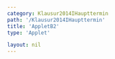 ```yaml
---
category: Klausur2014IHaupttermin
path: '/Klausur2014IHaupttermin'
title: 'AppletB2'
type: 'Applet'

layout: nil
---
```

<link type="text/css" href="https://cdnjs.cloudflare.com/ajax/libs/jsxgraph/0.99.6/jsxgraph.css"><link rel="stylesheet" type="text/css" href="//cdnjs.cloudflare.com/ajax/libs/jsxgraph/0.99.7/jsxgraph.css" />
<div id="1e7c46d7-9a-4760-98ec-967a085ad2c4" class="jxgbox" style="width:500px; height:500px">
<script type="text/javascript">
    (function() {
	var board = JXG.JSXGraph.initBoard('1e7c46d7-9a-4760-98ec-967a085ad2c4', {
                boundingbox: [-6, 11, 7, -2],
                axis: false
                
            });
	var D = board.create('point', [1.41,1.41], {fixed:true, name:'D', label:{fontsize:16}, size:2});

	
	
var B = board.create('point', [-1.41,-1.41], {fixed:true, name:'B', label:{fontsize:16}, size:2});

var BD = board.create('line', [B, D], {straightFirst:false, straightLast:false});

var M = board.create('point', [0, 0], {fixed:true, name:'M', label:{fontsize:16}, size:2});

var A = board.create('point', [-3.5, 0], {fixed:true, name:'A', label:{fontsize:16}, size:2});

var C = board.create('point', [6, 0], {fixed:true, name:'C', label:{fontsize:16}, size:2});

var S = board.create('point', [0, 10], {fixed:true, name:'S', label:{fontsize:16}, size:2});

var SCA = board.create('angle', [S,C,A], {radius:1, name:'60°', label:{fontsize:16}});



var SC = board.create('line', [S, C], {straightFirst:false, straightLast:false});

var SM = board.create('line', [S, M], {straightFirst:false, straightLast:false});

var SB = board.create('line', [S, B], {straightFirst:false, straightLast:false});

var SA = board.create('line', [S, A], {straightFirst:false, straightLast:false});

var SD = board.create('line', [S, D], {straightFirst:false, straightLast:false});

var AD = board.create('line', [A, D], {straightFirst:false, straightLast:false});

var CD = board.create('line', [C, D], {straightFirst:false, straightLast:false});

var CB = board.create('line', [C, B], {straightFirst:false, straightLast:false});

var AB = board.create('line', [A, B], {straightFirst:false, straightLast:false});

var AC = board.create('line', [A, C], {straightFirst:false, straightLast:false});

var Gcp= board.create('point', [C.X()+4,C.Y()], {visible:false});
var Gc = board.create('circle', [C,Gcp], {visible:false});

var Gstern = board.create('intersection', [SC,Gc], {visible:false});
var G = board.create('otherintersection', [SC,Gc,Gstern], {color:'green', label:{fontsize:16}, size:2});

var E = board.create('glider', [SA], {color:'orange', name:'E', label:{fontsize:16}, size:2});

var EG = board.create('line', [E, G], {straightFirst:false, straightLast:false, color:'green'});

var M2 = board.create('intersection', [EG, SM], {name:'M', color:'green', label:{fontsize:16}, size:2});

var QRp = board.create('point', [function(){return M.X()+2.5},function(){return M2.Y()+2.5}], {visible:false});

var MQRp= board.create('line', [M2,QRp], {visible:false});

var F = board.create('intersection', [SB, MQRp], {color:'green', name:'F', label:{fontsize:16}, size:2});
var H = board.create('intersection', [SD, MQRp], {color:'green', name:'H', label:{fontsize:16}, size:2});

var EF = board.create('line', [E, F], {straightFirst:false, straightLast:false, color:'green'});
var EH = board.create('line', [E, H], {straightFirst:false, straightLast:false, color:'green'});
var FG = board.create('line', [F, G], {straightFirst:false, straightLast:false, color:'green'});
var HG = board.create('line', [H, G], {straightFirst:false, straightLast:false, color:'green'});
var FH = board.create('line', [F, H], {straightFirst:false, straightLast:false, color:'green'});


var phi = board.create('angle', [E,G,C], {name:'&phi;', radius:1, label:{fontsize:18}});

var t = board.create('normal', [EG, S], {visible:false});
var T = board.create('intersection', [t, EG], {visible:true, name:'T', color:'green', size:2, label:{fontsize:16}});
board.create('segment', [T,S], {color:'purple'});
board.create('segment', [T,E], {color:'gray', strokewidth:2});

var EG = board.create('line', [E, G], {straightFirst:false, straightLast:false, color:'green'});


board.create('text', [-4.5, 10, '2014 HT I B2'], {fontsize:18});
board.create('text', [4,4.5, function(){return '&phi; = ' + JXG.toFixed(phi.Value() *180/Math.PI, 2) + '°';}], {fontsize:18});
board.create('text', [1.9, 8.5, function(){return '|<span style="border-top:1px solid">EG</span>|(' + JXG.toFixed(phi.Value() *180/Math.PI, 2) + '°) = ' + JXG.toFixed((6)/(Math.sin(phi.Value() - 0.8485791)),2) + ' cm'; }], {fontsize:16});
board.create('text', [1.9, 7.8, function(){return '|<span style="border-top:1px solid">FH</span>|(' + JXG.toFixed(phi.Value() *180/Math.PI, 2) + '°) = ' + JXG.toFixed((6.16*Math.sin(phi.Value())/(Math.sin(phi.Value() - Math.PI/6))), 2) + ' cm'; }], {fontsize:16});

var mid = board.create('midpoint', [C,M], {visible:false});
board.create('text', [mid.X(), mid.Y(), '6', color:'black'], {fontsize:16});

var mid = board.create('midpoint', [A,M], {visible:false});
board.create('text', [mid.X(), mid.Y(), '3,5', color:'black'], {fontsize:16});

var mid = board.create('midpoint', [D,M], {visible:false});
board.create('text', [mid.X(), mid.Y(), '4', color:'black'], {fontsize:16});

var mid = board.create('midpoint', [B,M], {visible:false});
board.create('text', [mid.X(), mid.Y(), '4', color:'black'], {fontsize:16});

board.create('angle', [S,M,A], {orthotype:'sectordot', name:' '});
board.create('angle', [S,T,M2], {orthotype:'sectordot', name:' '});

})(); </script>
  
  </div>
